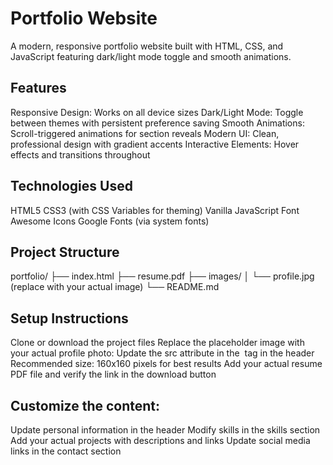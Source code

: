 # Portfolio Website
A modern, responsive portfolio website built with HTML, CSS, and JavaScript featuring dark/light mode toggle and smooth animations.

## Features

Responsive Design: Works on all device sizes
Dark/Light Mode: Toggle between themes with persistent preference saving
Smooth Animations: Scroll-triggered animations for section reveals
Modern UI: Clean, professional design with gradient accents
Interactive Elements: Hover effects and transitions throughout

## Technologies Used

HTML5
CSS3 (with CSS Variables for theming)
Vanilla JavaScript
Font Awesome Icons
Google Fonts (via system fonts)

## Project Structure

portfolio/
├── index.html
├── resume.pdf
├── images/
│   └── profile.jpg (replace with your actual image)
└── README.md

## Setup Instructions

Clone or download the project files
Replace the placeholder image with your actual profile photo:
Update the src attribute in the <img> tag in the header
Recommended size: 160x160 pixels for best results
Add your actual resume PDF file and verify the link in the download button

## Customize the content:

Update personal information in the header
Modify skills in the skills section
Add your actual projects with descriptions and links
Update social media links in the contact section
